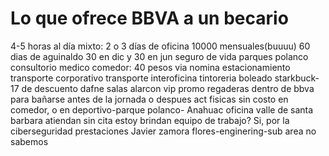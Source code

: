# Lo que ofrece BBVA a un becario

4-5 horas al día
mixto: 2 o 3 días de oficina
10000 mensuales(buuuu)
60 dias de aguinaldo 30 en dic y 30 en jun
seguro de vida
parques polanco consultorio medico
comedor: 40 pesos via nomina
estacionamiento
transporte corporativo 
transporte interoficina
tintoreria boleado
starkbuck-17 de descuento 
dafne salas alarcon
vip promo
regaderas dentro de bbva para bañarse antes de la jornada o despues
act fisicas sin costo en comedor, o en deportivo-parque polanco-
Anahuac oficina 
valle de santa barbara
atiendan sin cita
estoy 
brindan equipo de trabajo? Si, por la ciberseguridad
prestaciones
Javier zamora flores-enginering-sub area no sabemos